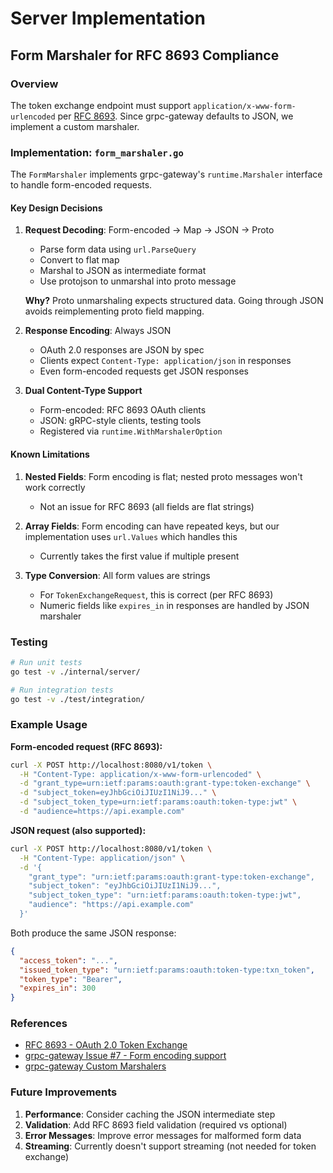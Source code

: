 # Server Implementation

## Form Marshaler for RFC 8693 Compliance

### Overview

The token exchange endpoint must support `application/x-www-form-urlencoded` per [RFC 8693](https://www.rfc-editor.org/rfc/rfc8693.html). Since grpc-gateway defaults to JSON, we implement a custom marshaler.

### Implementation: `form_marshaler.go`

The `FormMarshaler` implements grpc-gateway's `runtime.Marshaler` interface to handle form-encoded requests.

#### Key Design Decisions

1. **Request Decoding**: Form-encoded → Map → JSON → Proto
   - Parse form data using `url.ParseQuery`
   - Convert to flat map
   - Marshal to JSON as intermediate format
   - Use protojson to unmarshal into proto message
   
   **Why?** Proto unmarshaling expects structured data. Going through JSON avoids reimplementing proto field mapping.

2. **Response Encoding**: Always JSON
   - OAuth 2.0 responses are JSON by spec
   - Clients expect `Content-Type: application/json` in responses
   - Even form-encoded requests get JSON responses

3. **Dual Content-Type Support**
   - Form-encoded: RFC 8693 OAuth clients
   - JSON: gRPC-style clients, testing tools
   - Registered via `runtime.WithMarshalerOption`

#### Known Limitations

1. **Nested Fields**: Form encoding is flat; nested proto messages won't work correctly
   - Not an issue for RFC 8693 (all fields are flat strings)
   
2. **Array Fields**: Form encoding can have repeated keys, but our implementation uses `url.Values` which handles this
   - Currently takes the first value if multiple present
   
3. **Type Conversion**: All form values are strings
   - For `TokenExchangeRequest`, this is correct (per RFC 8693)
   - Numeric fields like `expires_in` in responses are handled by JSON marshaler

### Testing

```bash
# Run unit tests
go test -v ./internal/server/

# Run integration tests
go test -v ./test/integration/
```

### Example Usage

**Form-encoded request (RFC 8693):**
```bash
curl -X POST http://localhost:8080/v1/token \
  -H "Content-Type: application/x-www-form-urlencoded" \
  -d "grant_type=urn:ietf:params:oauth:grant-type:token-exchange" \
  -d "subject_token=eyJhbGciOiJIUzI1NiJ9..." \
  -d "subject_token_type=urn:ietf:params:oauth:token-type:jwt" \
  -d "audience=https://api.example.com"
```

**JSON request (also supported):**
```bash
curl -X POST http://localhost:8080/v1/token \
  -H "Content-Type: application/json" \
  -d '{
    "grant_type": "urn:ietf:params:oauth:grant-type:token-exchange",
    "subject_token": "eyJhbGciOiJIUzI1NiJ9...",
    "subject_token_type": "urn:ietf:params:oauth:token-type:jwt",
    "audience": "https://api.example.com"
  }'
```

Both produce the same JSON response:
```json
{
  "access_token": "...",
  "issued_token_type": "urn:ietf:params:oauth:token-type:txn_token",
  "token_type": "Bearer",
  "expires_in": 300
}
```

### References

- [RFC 8693 - OAuth 2.0 Token Exchange](https://www.rfc-editor.org/rfc/rfc8693.html)
- [grpc-gateway Issue #7 - Form encoding support](https://github.com/grpc-ecosystem/grpc-gateway/issues/7)
- [grpc-gateway Custom Marshalers](https://github.com/grpc-ecosystem/grpc-gateway#customizing-the-gateway)

### Future Improvements

1. **Performance**: Consider caching the JSON intermediate step
2. **Validation**: Add RFC 8693 field validation (required vs optional)
3. **Error Messages**: Improve error messages for malformed form data
4. **Streaming**: Currently doesn't support streaming (not needed for token exchange)

